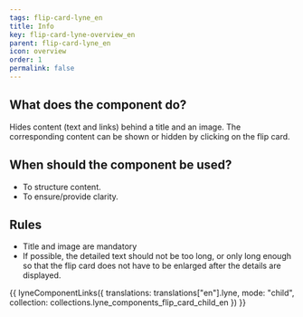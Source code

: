```yaml
---
tags: flip-card-lyne_en
title: Info
key: flip-card-lyne-overview_en
parent: flip-card-lyne_en
icon: overview
order: 1
permalink: false
---
```


## What does the component do?
Hides content (text and links) behind a title and an image. The corresponding content can be shown or hidden by clicking on the flip card.

## When should the component be used? 
* To structure content.
* To ensure/provide clarity.

## Rules
* Title and image are mandatory
* If possible, the detailed text should not be too long, or only long enough so that the flip card does not have to be enlarged after the details are displayed.


{{ lyneComponentLinks({
  translations: translations["en"].lyne,
  mode: "child",
  collection: collections.lyne_components_flip_card_child_en
}) }}